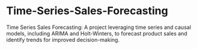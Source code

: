 # Time-Series-Sales-Forecasting
Time Series Sales Forecasting: A project leveraging time series and causal models, including ARIMA and Holt-Winters, to forecast product sales and identify trends for improved decision-making.

